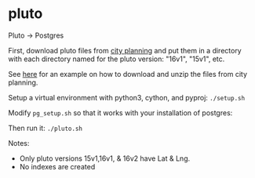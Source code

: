 # pluto
Pluto -> Postgres

First, download pluto files from [city planning](http://www1.nyc.gov/site/planning/data-maps/open-data/pluto-mappluto-archive.page)  and put them in a directory with each directory named for the pluto version: "16v1", "15v1", etc.

See [here](https://github.com/aepyornis/nyc-db/blob/master/download_pluto.sh) for an example on how to download and unzip the files from city planning.

Setup a virtual environment with python3, cython, and pyproj: ``` ./setup.sh ```

Modify ``` pg_setup.sh ``` so that it works with your installation of postgres:

Then run it: ``` ./pluto.sh ```

Notes:

- Only pluto versions 15v1,16v1, & 16v2 have Lat & Lng.
- No indexes are created
